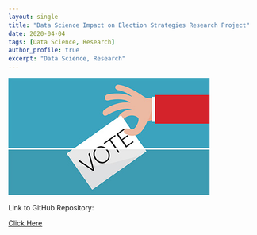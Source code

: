 ```yaml
---
layout: single
title: "Data Science Impact on Election Strategies Research Project"
date: 2020-04-04
tags: [Data Science, Research]
author_profile: true
excerpt: "Data Science, Research"
---
```

![Election](/images/election.jpg "Data Science Impact on Election Strategies Research Project")

Link to GitHub Repository:

[Click Here](https://github.com/davidsuffolk/Data-Science-Impact-on-Election-Strategies-Research-Project)
